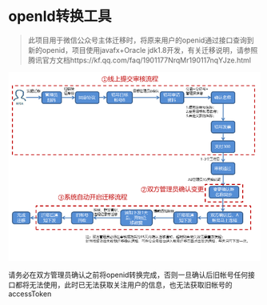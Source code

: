 # openId转换工具

> 此项目用于微信公众号主体迁移时，将原来用户的openid通过接口查询到新的openid，项目使用javafx+Oracle jdk1.8开发，有关迁移说明，请参照腾讯官方文档https://kf.qq.com/faq/1901177NrqMr190117nqYJze.html


![](src/main/resources/qysm.png)


请务必在双方管理员确认之前将openid转换完成，否则一旦确认后旧帐号任何接口都将无法使用，此时已无法获取关注用户的信息，也无法获取旧帐号的accessToken


